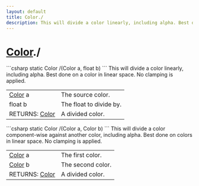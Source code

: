 ```yaml
---
layout: default
title: Color./
description: This will divide a color linearly, including alpha. Best done on a color in linear space. No clamping is applied.
---
```

# [Color]({{site.url}}/Pages/StereoKit/Color.html)./

<div class='signature' markdown='1'>
```csharp
static Color /(Color a, float b)
```
This will divide a color linearly, including alpha. Best
done on a color in linear space. No clamping is applied.
</div>

|  |  |
|--|--|
|[Color]({{site.url}}/Pages/StereoKit/Color.html) a|The source color.|
|float b|The float to divide by.|
|RETURNS: [Color]({{site.url}}/Pages/StereoKit/Color.html)|A divided color.|

<div class='signature' markdown='1'>
```csharp
static Color /(Color a, Color b)
```
This will divide a color component-wise against another
color, including alpha. Best done on colors in linear space. No
clamping is applied.
</div>

|  |  |
|--|--|
|[Color]({{site.url}}/Pages/StereoKit/Color.html) a|The first color.|
|[Color]({{site.url}}/Pages/StereoKit/Color.html) b|The second color.|
|RETURNS: [Color]({{site.url}}/Pages/StereoKit/Color.html)|A divided color.|




